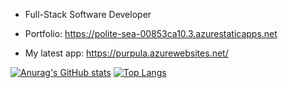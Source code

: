 - Full-Stack Software Developer

- Portfolio: https://polite-sea-00853ca10.3.azurestaticapps.net
- My latest app: https://purpula.azurewebsites.net/

[![Anurag's GitHub stats](https://github-readme-stats-sgyl.vercel.app/api?username=zetaverso&theme=nightowl&show_icons=true&hide=stars,issues,contribs&show=prs_merged,prs_merged_percentage)](https://github.com/anuraghazra/github-readme-stats)
[![Top Langs](https://github-readme-stats-sgyl.vercel.app/api/top-langs/?username=anuraghazra&hide=&layout=donut&theme=nightowl)](https://github.com/anuraghazra/github-readme-stats)


